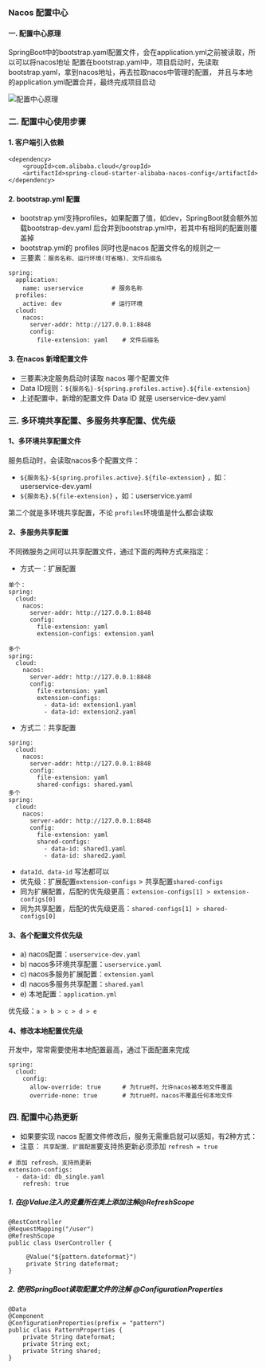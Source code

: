 ### Nacos 配置中心
#### 一. 配置中心原理
SpringBoot中的bootstrap.yaml配置文件，会在application.yml之前被读取，所以可以将nacos地址
配置在bootstrap.yaml中，项目启动时，先读取bootstrap.yaml，拿到nacos地址，再去拉取nacos中管理的配置，
并且与本地的application.yml配置合并，最终完成项目启动

![配置中心原理](https://fgq233.github.io/imgs/springcloud/nacos1.png)


### 二. 配置中心使用步骤
#### 1. 客户端引入依赖
```
<dependency>
    <groupId>com.alibaba.cloud</groupId>
    <artifactId>spring-cloud-starter-alibaba-nacos-config</artifactId>
</dependency>
```

#### 2. bootstrap.yml 配置
* bootstrap.yml支持profiles，如果配置了值，如dev，SpringBoot就会额外加载bootstrap-dev.yaml 
后合并到bootstrap.yml中，若其中有相同的配置则覆盖掉
* bootstrap.yml的 profiles 同时也是nacos 配置文件名的规则之一                       
* 三要素：`服务名称、运行环境(可省略)、文件后缀名`                           
                           
```
spring:
  application:
    name: userservice        # 服务名称
  profiles:
    active: dev              # 运行环境
  cloud:
    nacos:
      server-addr: http://127.0.0.1:8848
      config:
        file-extension: yaml    # 文件后缀名
```

#### 3. 在nacos 新增配置文件
* 三要素决定服务启动时读取 nacos 哪个配置文件                   
* Data ID规则：`${服务名}-${spring.profiles.active}.${file-extension}`                         
* 上述配置中，新增的配置文件 Data ID 就是 userservice-dev.yaml





### 三. 多环境共享配置、多服务共享配置、优先级
#### 1、多环境共享配置文件
服务启动时，会读取nacos多个配置文件：
* `${服务名}-${spring.profiles.active}.${file-extension}` ，如：userservice-dev.yaml
* `${服务名}.${file-extension}` ，如：userservice.yaml

第二个就是多环境共享配置，不论 `profiles`环境值是什么都会读取


#### 2、多服务共享配置
不同微服务之间可以共享配置文件，通过下面的两种方式来指定：
* 方式一：扩展配置

```
单个：
spring:
  cloud:
    nacos:
      server-addr: http://127.0.0.1:8848
      config:
        file-extension: yaml
        extension-configs: extension.yaml

多个  
spring:
  cloud:
    nacos:
      server-addr: http://127.0.0.1:8848
      config:
        file-extension: yaml
        extension-configs:
          - data-id: extension1.yaml
          - data-id: extension2.yaml
```

* 方式二：共享配置

```
spring:
  cloud:
    nacos:
      server-addr: http://127.0.0.1:8848
      config:
        file-extension: yaml
        shared-configs: shared.yaml
多个  
spring:
  cloud:
    nacos:
      server-addr: http://127.0.0.1:8848
      config:
        file-extension: yaml
        shared-configs:
          - data-id: shared1.yaml
          - data-id: shared2.yaml
```

* `dataId、data-id` 写法都可以
* 优先级：扩展配置`extension-configs` > 共享配置`shared-configs`
* 同为扩展配置，后配的优先级更高：`extension-configs[1] > extension-configs[0]`
* 同为共享配置，后配的优先级更高：`shared-configs[1] > shared-configs[0]`

#### 3、各个配置文件优先级
* a) nacos配置：`userservice-dev.yaml`
* b) nacos多环境共享配置：`userservice.yaml`
* c) nacos多服务扩展配置：`extension.yaml`
* d) nacos多服务共享配置：`shared.yaml`
* e) 本地配置：`application.yml` 

优先级：`a > b > c > d > e`


#### 4、修改本地配置优先级
开发中，常常需要使用本地配置最高，通过下面配置来完成
```
spring:
  cloud:
    config:
      allow-override: true      # 为true时，允许nacos被本地文件覆盖
      override-none: true       # 为true时，nacos不覆盖任何本地文件
```
      

      
### 四. 配置中心热更新
* 如果要实现 nacos 配置文件修改后，服务无需重启就可以感知，有2种方式：
* 注意： `共享配置、扩展配置`要支持热更新必须添加 `refresh = true`

```
# 添加 refresh，支持热更新
extension-configs:
  - data-id: db_single.yaml
    refresh: true
```

##### 1. 在@Value注入的变量所在类上添加注解@RefreshScope
```
@RestController
@RequestMapping("/user")
@RefreshScope
public class UserController {

     @Value("${pattern.dateformat}")
     private String dateformat;
}   
```

##### 2. 使用SpringBoot读取配置文件的注解 @ConfigurationProperties
```
@Data
@Component
@ConfigurationProperties(prefix = "pattern")
public class PatternProperties {
    private String dateformat;
    private String ext;
    private String shared;
}
```


